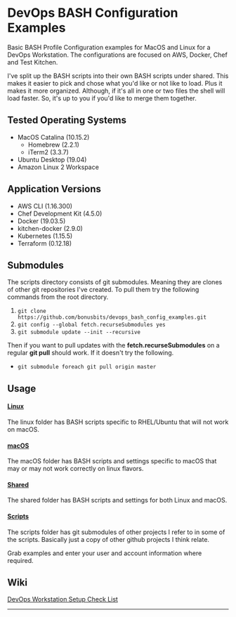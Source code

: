 # DevOps BASH Configuration Examples
Basic BASH Profile Configuration examples for MacOS and Linux for a DevOps Workstation. 
The configurations are focused on AWS, Docker, Chef and Test Kitchen.

I've split up the BASH scripts into their own BASH scripts under shared. 
This makes it easier to pick and chose what you'd like or not like to load. 
Plus it makes it more organized. Although, if it's all in one or two files the shell will load faster.
So, it's up to you if you'd like to merge them together.

## Tested Operating Systems
* MacOS Catalina (10.15.2)
    * Homebrew (2.2.1)
    * iTerm2 (3.3.7)
* Ubuntu Desktop (19.04)
* Amazon Linux 2 Workspace

## Application Versions
* AWS CLI (1.16.300)
* Chef Development Kit (4.5.0)
* Docker (19.03.5)
* kitchen-docker (2.9.0)
* Kubernetes (1.15.5)
* Terraform (0.12.18)
    
## Submodules
The scripts directory consists of git submodules. Meaning they are clones of other git repositories I've created.
To pull them try the following commands from the root directory.

1. ```git clone https://github.com/bonusbits/devops_bash_config_examples.git```
2. ```git config --global fetch.recurseSubmodules yes```
3. ```git submodule update --init --recursive```

Then if you want to pull updates with the **fetch.recurseSubmodules** on a regular **git pull** should work. If it doesn't try the following.
* ```git submodule foreach git pull origin master```
    
## Usage
#### [Linux](https://github.com/bonusbits/devops_bash_config_examples/tree/master/linux)
The linux folder has BASH scripts specific to RHEL/Ubuntu that will not work on macOS.

#### [macOS](https://github.com/bonusbits/devops_bash_config_examples/tree/master/macos)
The macOS folder has BASH scripts and settings specific to macOS that may or may not work correctly on linux flavors.

#### [Shared](https://github.com/bonusbits/devops_bash_config_examples/tree/master/shared)
The shared folder has BASH scripts and settings for both Linux and macOS.

#### [Scripts](https://github.com/bonusbits/devops_bash_config_examples/tree/master/scripts)
The scripts folder has git submodules of other projects I refer to in some of the scripts. 
Basically just a copy of other github projects I think relate.

Grab examples and enter your user and account information where required.

## Wiki
[DevOps Workstation Setup Check List](http://www.bonusbits.com/wiki/Reference:DevOps_Workstation_Setup_Check_List)

---
